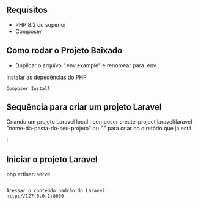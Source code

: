 ## Requisitos 

* PHP 8.2 ou superior
* Composer

## Como rodar o Projeto Baixado

* Duplicar o arquivo ".env.example" e renomear para .env .<br>

Instalar as depedências do PHP 
```
Composer Install
```

## Sequência para criar um projeto Laravel
Criando um projeto Laravel local :
composer create-project laravel/laravel "nome-da-pasta-do-seu-projeto" 
ou  "." para criar no diretório que ja está

I
## Iniciar o projeto Laravel
php artisan serve 
```

Acessar o conteúdo padrão do Laravel:
http://127.0.0.1:8000
```



